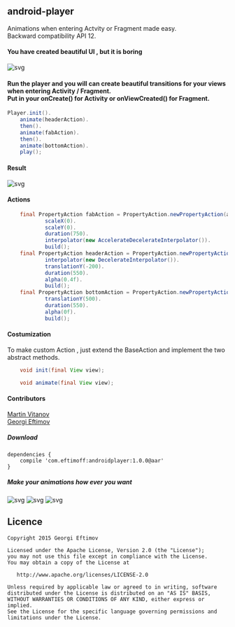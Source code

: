 ## android-player
Animations when entering Actvity or Fragment made easy.</br>
Backward compatibility API 12.

#### You have created beautiful UI , but it is boring

![svg](https://github.com/geftimov/android-player/blob/master/art/playerPhoto.png) 

#### Run the player and you will can create beautiful transitions for your views when entering Activity / Fragment.</br>Put in your onCreate() for Activity or onViewCreated() for Fragment.

```java
Player.init().
	animate(headerAction).
	then().
	animate(fabAction).
	then().
	animate(bottomAction).
	play();
```

#### Result

![svg](https://github.com/geftimov/android-player/blob/master/art/sample_one.gif)

#### Actions

```java
	final PropertyAction fabAction = PropertyAction.newPropertyAction(activityMainPinkFab).
			scaleX(0).
			scaleY(0).
			duration(750).
			interpolator(new AccelerateDecelerateInterpolator()).
			build();
	final PropertyAction headerAction = PropertyAction.newPropertyAction(activityMainheaderLayout).
			interpolator(new DecelerateInterpolator()).
			translationY(-200).
			duration(550).
			alpha(0.4f).
			build();
	final PropertyAction bottomAction = PropertyAction.newPropertyAction(activityMainMobileNumberLayout).
			translationY(500).
			duration(550).
			alpha(0f).
			build();
```

#### Costumization

To make custom Action , just extend the BaseAction and implement the two abstract methods.

```java
    void init(final View view);

    void animate(final View view);
```

#### Contributors

[Martin Vitanov](https://github.com/martinVitanov "Martin Vitanov") <br />
[Georgi Eftimov](https://github.com/geftimov "Georgi Eftimov")

##### Download

	dependencies {
		compile 'com.eftimoff:androidplayer:1.0.0@aar'
	}

##### Make your animations how ever you want	
	
![svg](https://github.com/geftimov/android-player/blob/master/art/sample_two.gif) ![svg](https://github.com/geftimov/android-player/blob/master/art/sample_three.gif) ![svg](https://github.com/geftimov/android-player/blob/master/art/sample_four.gif)


## Licence

    Copyright 2015 Georgi Eftimov

    Licensed under the Apache License, Version 2.0 (the "License");
    you may not use this file except in compliance with the License.
    You may obtain a copy of the License at

       http://www.apache.org/licenses/LICENSE-2.0

    Unless required by applicable law or agreed to in writing, software
    distributed under the License is distributed on an "AS IS" BASIS,
    WITHOUT WARRANTIES OR CONDITIONS OF ANY KIND, either express or implied.
    See the License for the specific language governing permissions and
    limitations under the License.
